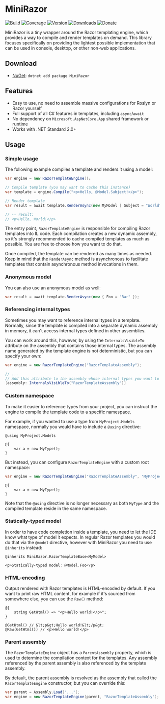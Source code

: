 # MiniRazor

[![Build](https://github.com/Tyrrrz/MiniRazor/workflows/CI/badge.svg?branch=master)](https://github.com/Tyrrrz/MiniRazor/actions)
[![Coverage](https://codecov.io/gh/Tyrrrz/MiniRazor/branch/master/graph/badge.svg)](https://codecov.io/gh/Tyrrrz/MiniRazor)
[![Version](https://img.shields.io/nuget/v/MiniRazor.svg)](https://nuget.org/packages/MiniRazor)
[![Downloads](https://img.shields.io/nuget/dt/MiniRazor.svg)](https://nuget.org/packages/MiniRazor)
[![Donate](https://img.shields.io/badge/donate-$$$-purple.svg)](https://tyrrrz.me/donate)

MiniRazor is a tiny wrapper around the Razor templating engine, which provides a way to compile and render templates on demand. This library focuses specifically on providing the lightest possible implementation that can be used in console, desktop, or other non-web applications.

## Download

- [NuGet](https://nuget.org/packages/MiniRazor): `dotnet add package MiniRazor`

## Features

- Easy to use, no need to assemble massive configurations for Roslyn or Razor yourself
- Full support of all C# features in templates, including `async`/`await`
- No dependency on `Microsoft.AspNetCore.App` shared framework or runtime
- Works with .NET Standard 2.0+

## Usage

### Simple usage

The following example compiles a template and renders it using a model:

```csharp
var engine = new RazorTemplateEngine();

// Compile template (you may want to cache this instance)
var template = engine.Compile("<p>Hello, @Model.Subject!</p>");

// Render template
var result = await template.RenderAsync(new MyModel { Subject = "World" });

// -- result:
// <p>Hello, World!</p>
```

The entry point, `RazorTemplateEngine` is responsible for compiling Razor templates into IL code. Each compilation creates a new dynamic assembly, so it's strongly recommended to cache compiled templates as much as possible. You are free to choose how you want to do that.

Once compiled, the template can be rendered as many times as needed. Keep in mind that the `RenderAsync` method is asynchronous to facilitate templates that contain asynchronous method invocations in them.

### Anonymous model

You can also use an anonymous model as well:

```csharp
var result = await template.RenderAsync(new { Foo = "Bar" });
``` 

### Referencing internal types

Sometimes you may want to reference internal types in a template. Normally, since the template is compiled into a separate dynamic assembly in memory, it can't access internal types defined in other assemblies.

You can work around this, however, by using the `InternalsVisibleTo` attribute on the assembly that contains those internal types. The assembly name generated by the template engine is not deterministic, but you can specify your own:

```csharp
var engine = new RazorTemplateEngine("RazorTemplateAssembly");

// ...
// Add this attribute to the assembly whose internal types you want to expose to the template
[assembly: InternalsVisibleTo("RazorTemplateAssembly")]
```

### Custom namespace

To make it easier to reference types from your project, you can instruct the engine to compile the template code to a specific namespace.

For example, if you wanted to use a type from `MyProject.Models` namespace, normally you would have to include a `@using` directive:

```razor
@using MyProject.Models

@{
    var a = new MyType();
}
```

But instead, you can configure `RazorTemplateEngine` with a custom root namespace:

```csharp
var engine = new RazorTemplateEngine("RazorTemplateAssembly", "MyProject.Models");
```

```razor
@{
    var a = new MyType();
}
```

Note that the `@using` directive is no longer necessary as both `MyType` and the compiled template reside in the same namespace.

### Statically-typed model

In order to have code completion inside a template, you need to let the IDE know what type of model it expects. In regular Razor templates you would do that via the `@model` directive, however with MiniRazor you need to use `@inherits` instead:

```razor
@inherits MiniRazor.RazorTemplateBase<MyModel>

<p>Statically-typed model: @Model.Foo</p>
```

### HTML-encoding

Output rendered with Razor templates is HTML-encoded by default. If you want to print raw HTML content, for example if it's sourced from somewhere else, you can use the `Raw()` method:

```razor
@{
    string GetHtml() => "<p>Hello world!</p>";
}

@GetHtml() // &lt;p&gt;Hello world!&lt;/p&gt; 
@Raw(GetHtml()) // <p>Hello world!</p>
```

### Parent assembly

The `RazorTemplateEngine` object has a `ParentAssembly` property, which is used to determine the compilation context for the templates. Any assembly referenced by the parent assembly is also referenced by the template assembly.

By default, the parent assembly is resolved as the assembly that called the `RazorTemplateEngine` constructor, but you can override this:

```csharp
var parent = Assembly.Load("...");
var engine = new RazorTemplateEngine(parent, "RazorTemplateAssembly");
```